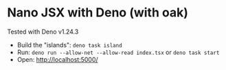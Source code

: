 # Nano JSX with Deno (with oak)

Tested with Deno v1.24.3

- Build the "islands": `deno task island`
- Run: `deno run --allow-net --allow-read index.tsx` or `deno task start`
- Open: [http://localhost:5000/](http://localhost:5000/)
